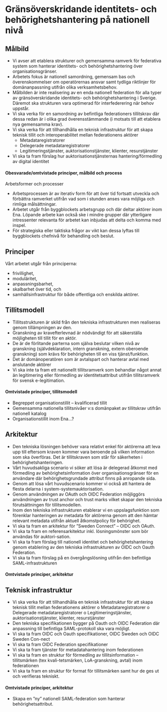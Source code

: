 # Gränsöverskridande identitets- och behörighetshantering på nationell nivå

## Målbild

- Vi avser att etablera strukturer och gemensamma ramverk för federativa system som hanterar identitets- och behörighetshantering över organisationsgränser.
- Arbetets fokus är nationell samordning, gemensam bas och överenskommelser om operatörernas ansvar samt tydliga riktlinjer för domänanpassning utifrån olika verksamhetsbehov.
- Målbilden är inte realisering av en enda nationell federation för alla typer av gränsöverskridande identitets- och behörighetshantering i Sverige. Däremot ska strukturen vara optimerad för interfederering när behov uppstår.
- Vi ska verka för en samordning av befintliga federationers tillitskrav där dessa redan är i olika grad överensstämmande (i motsats till att etablera nya gemensamma krav).
- Vi ska verka för att tillhandhålla en teknisk infrastruktur för att skapa teknisk tillit och interoperabilitet mellan federationens aktörer
   -	Metadataregistratorer 
   -	Delegerade metadataregistratorer 
   -	Legitimeringstjänster, auktorisationstjänster, klienter, resurstjänster
- Vi ska ta fram förslag hur auktorisationstjänsternas hantering/förmedling av digital identitet

#### Obesvarade/omtvistade principer, målbild och process
Arbetsformer och processer
- Arbetsprocessen är av iterativ form för att över tid fortsatt utveckla och förbättra ramverket utifrån vad som i stunden anses vara möjliga och rimliga målsättningar.
- Arbetet utgår från byggblockets arbetsgrupp och där deltar aktörer inom Ena. Löpande arbete kan också ske i mindre grupper där ytterligare intressenter relevanta för arbetet kan inbjudas att delta och komma med inspel. 
- För strategiska eller taktiska frågor av vikt kan dessa lyftas till byggblockets chefnivå för behandling och beslut.

## Principer
Vårt arbetet utgår från principerna:

- frivillighet,
- moduläritet,
- anpassningsbarhet,
- skalbarhet över tid, och
- samhällsinfrastruktur för både offentliga och enskilda aktörer.


## Tillitsmodell

- Tillitsstrukturen är skild från den tekniska infrastrukturen men realiseras genom tillämpningen av den.
- Granskning av kravefterlevnad är nödvändigt för att säkerställa möjligheten till tillit för en aktör.
- De är de förlitande parterna som själva beslutar vilken nivå av granskning (självdeklaration, intern granskning, extern oberoende granskning) som krävs för behörigheten till en viss tjänst/funktion.
- Det är domänoperatören som är avtalspart och hanterar avtal med anslutande aktörer
- Vi ska inte ta fram ett nationellt tillitsramverk som behandlar något annat än legitimering eller förmedling av identitetsattribut utifrån tillitsramverk för svensk e-legitimation.

#### Omtvistade principer, tillitsmodell
- Begreppet organisationstillit – kvalificerad tillit
- Gemensamma nationella tillitsnivåer v:s domänpaket av tillitskrav utifrån nationell katalog
- Organisationstillit inom Ena…?

## Arkitektur
- Den tekniska lösningen behöver vara relativt enkel för aktörerna att leva upp till eftersom kraven kommer vara beroende på vilken information som ska överföras. Det är tillitskraven som står för säkerheten i behörighetshanteringen.
- Vårt huvudsakliga scenario vi söker att lösa är delegerad åtkomst med förmedling av behörighetsinformation över organisationsgränser för en användare där behörighetsgrundade attribut finns på anropande sida.
- Genom att lösa vårt huvudscenario kommer vi också att hantera de flesta delarna i system-systemauktorisation.
- Genom användningen av OAuth och OIDC Federation möjliggörs användningen av trust anchor och trust marks vilket skapar den tekniska förutsättningen för tillitsmodellen.
- Inom den tekniska infrastrukturen etablerar vi en uppslagsfunktion som förenklar hanteringen av metadata för aktörerna genom att den hämtar relevant metadata utifrån aktuell åtkomstpolicy för behörighet.
- Vi ska ta fram en arkitektur för ”Sweden Connect” – OIDC och OAuth.
- Vi ska ta fram en referensarkitektur inkl. lösningsmönster som bör användas för auktori-sation.
- Vi ska ta fram förslag till nationell identitet och behörighetshantering genom etablering av den tekniska infrastrukturen av OIDC och Oauth Federation.
- Vi ska ta fram förslag på en övergångslösning utifrån den befintliga SAML-infrastrukturen

#### Omtvistade principer, arkitektur

## Teknisk infrastruktur
- Vi ska verka för att tillhandhålla en teknisk infrastruktur för att skapa teknisk tillit mellan federationens aktörer
o	Metadataregistratorer 
o	Delegerade metadataregistratorer 
o	Legitimeringstjänster, auktorisationstjänster, klienter, resurstjänster
- Den tekniska specifikationen bygger på Oauth och OIDC Federation där anpassning till befintliga SAML-protokoll ska vara möjligt.
- Vi ska ta fram OIDC och Oauth specifikationer, OIDC Sweden och OIDC Sweden Con-nect
- Vi ska ta fram OIDC Federation specifikationer
- Vi ska ta fram tjänster för metadatahantering inom federationen
- Vi ska ta fram en struktur för förmedling av tillitsinformation – tillitsmärken (tex kvali-tetsmärken, LoA-granskning, avtal) inom federationen 
- Vi ska ta fram en struktur för format för tillitsmärken samt hur de ges ut och verifieras tekniskt.

#### Omtvistade principer, arkitektur
- Skapa en ”ny” nationell SAML-federation som hanterar behörighetsattribut.

